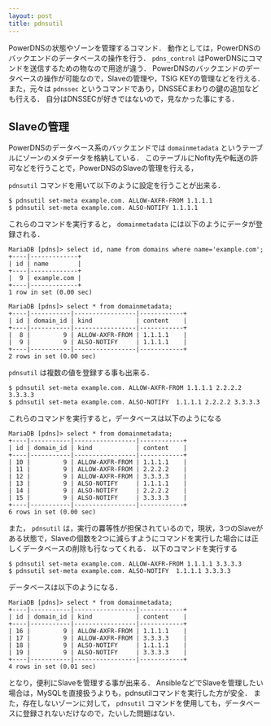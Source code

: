```yaml
---
layout: post
title: pdnsutil
---
```


PowerDNSの状態やゾーンを管理するコマンド．
動作としては，PowerDNSのバックエンドのデータベースの操作を行う．
`pdns_control` はPowerDNSにコマンドを送信するための物なので用途が違う．
PowerDNSのバックエンドのデータベースの操作が可能なので，Slaveの管理や，TSIG KEYの管理などを行える．
また，元々は `pdnssec` というコマンドであり，DNSSECまわりの鍵の追加なども行える．
自分はDNSSECが好きではないので，見なかった事にする．


## Slaveの管理
PowerDNSのデータベース系のバックエンドでは `domainmetadata` というテーブルにゾーンのメタデータを格納している．
このテーブルにNofity先や転送の許可などを行うことで，PowerDNSのSlaveの管理を行える，

`pdnsutil` コマンドを用いて以下のように設定を行うことが出来る．
```console
$ pdnsutil set-meta example.com. ALLOW-AXFR-FROM 1.1.1.1
$ pdnsutil set-meta example.com. ALSO-NOTIFY 1.1.1.1
```
これらのコマンドを実行すると， `domainmetadata` には以下のようにデータが登録される．
```
MariaDB [pdns]> select id, name from domains where name='example.com';
+----|-------------+
| id | name        |
+----|-------------+
|  9 | example.com |
+----|-------------+
1 row in set (0.00 sec)

MariaDB [pdns]> select * from domainmetadata;
+----|-----------|-----------------|------------+
| id | domain_id | kind            | content    |
+----|-----------|-----------------|------------+
|  8 |         9 | ALLOW-AXFR-FROM | 1.1.1.1    |
|  9 |         9 | ALSO-NOTIFY     | 1.1.1.1    |
+----|-----------|-----------------|------------+
2 rows in set (0.00 sec)

```


`pdnsutil` は複数の値を登録する事も出来る．
```console
$ pdnsutil set-meta example.com. ALLOW-AXFR-FROM 1.1.1.1 2.2.2.2 3.3.3.3
$ pdnsutil set-meta example.com. ALSO-NOTIFY  1.1.1.1 2.2.2.2 3.3.3.3
```
これらのコマンドを実行すると，データベースは以下のようになる
```
MariaDB [pdns]> select * from domainmetadata;
+----|-----------|-----------------|------------+
| id | domain_id | kind            | content    |
+----|-----------|-----------------|------------+
| 10 |         9 | ALLOW-AXFR-FROM | 1.1.1.1    |
| 11 |         9 | ALLOW-AXFR-FROM | 2.2.2.2    |
| 12 |         9 | ALLOW-AXFR-FROM | 3.3.3.3    |
| 13 |         9 | ALSO-NOTIFY     | 1.1.1.1    |
| 14 |         9 | ALSO-NOTIFY     | 2.2.2.2    |
| 15 |         9 | ALSO-NOTIFY     | 3.3.3.3    |
+----|-----------|-----------------|------------+
6 rows in set (0.00 sec)
```


また， `pdnsutil` は，実行の羃等性が担保されているので，現状，3つのSlaveがある状態で，Slaveの個数を2つに減らすようにコマンドを実行した場合には正しくデータベースの削除も行なってくれる．
以下のコマンドを実行する
```console
$ pdnsutil set-meta example.com. ALLOW-AXFR-FROM 1.1.1.1 3.3.3.3
$ pdnsutil set-meta example.com. ALSO-NOTIFY  1.1.1.1 3.3.3.3
```
データベースは以下のようになる．
```
MariaDB [pdns]> select * from domainmetadata;
+----|-----------|-----------------|------------+
| id | domain_id | kind            | content    |
+----|-----------|-----------------|------------+
| 16 |         9 | ALLOW-AXFR-FROM | 1.1.1.1    |
| 17 |         9 | ALLOW-AXFR-FROM | 3.3.3.3    |
| 18 |         9 | ALSO-NOTIFY     | 1.1.1.1    |
| 19 |         9 | ALSO-NOTIFY     | 3.3.3.3    |
+----|-----------|-----------------|------------+
4 rows in set (0.01 sec)
```
となり，便利にSlaveを管理する事が出来る．
AnsibleなどでSlaveを管理したい場合は，MySQLを直接扱うよりも，pdnsutilコマンドを実行した方が安全．
また，存在しないゾーンに対して， `pdnsutil` コマンドを使用しても，データベースに登録されないだけなので，たいした問題はない．

